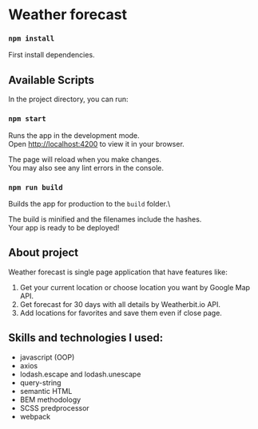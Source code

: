 # Weather forecast

### `npm install`

First install dependencies.

## Available Scripts

In the project directory, you can run:

### `npm start`

Runs the app in the development mode.\
Open [http://localhost:4200](http://localhost:4200) to view it in your browser.

The page will reload when you make changes.\
You may also see any lint errors in the console.

### `npm run build`

Builds the app for production to the `build` folder.\

The build is minified and the filenames include the hashes.\
Your app is ready to be deployed!

## About project

Weather forecast is single page application that have features like:
1. Get your current location or choose location you want by Google Map API.
2. Get forecast for 30 days with all details by Weatherbit.io API.
3. Add locations for favorites and save them even if close page.

## Skills and technologies I used:

* javascript (OOP)
* axios
* lodash.escape and lodash.unescape
* query-string
* semantic HTML
* BEM methodology
* SCSS predprocessor
* webpack
